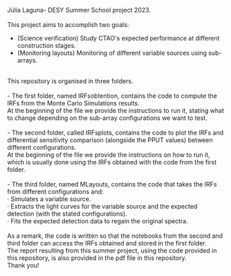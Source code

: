
Júlia Laguna- DESY Summer School project 2023.  <br>
<br>
This project aims to accomplish two goals:<br>
- (Science verification) Study CTAO's expected performance at different construction stages.<br>
- (Monitoring layouts) Monitoring of different variable sources using sub-arrays. <br>
<br>
This repository is organised in three folders.<br>
<br>
- The first folder, named IRFsobtention, contains the code to compute the IRFs from the Monte Carlo Simulations results. <br>
At the beginning of the file we provide the instructions to run it, stating what to change depending on the sub-array configurations we want to test.<br>
<br>
- The second folder, called IRFsplots, contains the code to plot the IRFs and differential sensitivity comparison (alongside the PPUT values) between different configurations. <br>
 At the beginning of the file we provide the instructions on how to run it, which is usually done using the IRFs obtained with the code from the first folder. <br>
 <br>
- The third folder, named MLayouts, contains the code that takes the IRFs from different configurations and:<br>
    · Simulates a variable source.<br>
    · Extracts the light curves for the variable source and the expected detection (with the stated configurations).<br>
    · Fits the expected detection data to regain the original spectra.<br>
    <br>
As a remark, the code is written so that the notebooks from the second and third folder can access the IRFs obtained and stored in the first folder.  <br>
The report resulting from this summer project, using the code provided in this repository, is also provided in the pdf file in this repository. <br>
Thank you!
